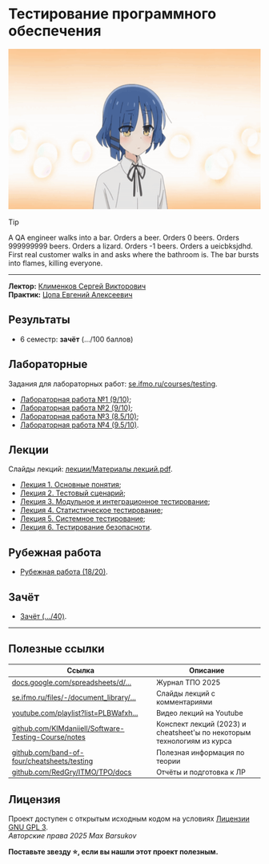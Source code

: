 # Тестирование программного обеспечения

<img alt="bocchi-the-rock-ryo-yamada" src="https://github.com/maxbarsukov/itmo/blob/master/.docs/bocchi-the-rock-ryo-yamada.gif" height="320">

> [!TIP]
> A QA engineer walks into a bar. Orders a beer. Orders 0 beers. Orders 999999999 beers. Orders a lizard. Orders -1 beers. Orders a ueicbksjdhd. \
> First real customer walks in and asks where the bathroom is. The bar bursts into flames, killing everyone.

---

**Лектор:** [Клименков Сергей Викторович](https://my.itmo.ru/persons/105395) \
**Практик:** [Цопа Евгений Алексеевич](https://my.itmo.ru/persons/126287)

## Результаты

- 6 семестр: **зачёт** (.../100 баллов)

## Лабораторные

Задания для лабораторных работ: [se.ifmo.ru/courses/testing](https://se.ifmo.ru/courses/testing#labs).

- [Лабораторная работа №1 (9/10)](./лабораторные/lab1/);
- [Лабораторная работа №2 (9/10)](https://github.com/maxbarsukov-itmo/tpo-2);
- [Лабораторная работа №3 (8.5/10)](https://github.com/maxbarsukov-itmo/tpo-3);
- [Лабораторная работа №4 (9.5/10)](./лабораторные/lab4/).

## Лекции

Слайды лекций: [лекции/Материалы лекций.pdf](./лекции/Материалы%20лекций.pdf).

- [Лекция 1. Основные понятия](https://github.com/maxbarsukov/itmo/tree/master/6%20%D1%82%D0%BF%D0%BE/%D0%BB%D0%B5%D0%BA%D1%86%D0%B8%D0%B8#%D0%BB%D0%B5%D0%BA%D1%86%D0%B8%D1%8F-1-%D0%BE%D1%81%D0%BD%D0%BE%D0%B2%D0%BD%D1%8B%D0%B5-%D0%BF%D0%BE%D0%BD%D1%8F%D1%82%D0%B8%D1%8F);
- [Лекция 2. Тестовый сценарий](https://github.com/maxbarsukov/itmo/tree/master/6%20%D1%82%D0%BF%D0%BE/%D0%BB%D0%B5%D0%BA%D1%86%D0%B8%D0%B8#%D0%BB%D0%B5%D0%BA%D1%86%D0%B8%D1%8F-2-%D1%82%D0%B5%D1%81%D1%82%D0%BE%D0%B2%D1%8B%D0%B9-%D1%81%D1%86%D0%B5%D0%BD%D0%B0%D1%80%D0%B8%D0%B9);
- [Лекция 3. Модульное и интеграционное тестирование](https://github.com/maxbarsukov/itmo/tree/master/6%20%D1%82%D0%BF%D0%BE/%D0%BB%D0%B5%D0%BA%D1%86%D0%B8%D0%B8#%D0%BB%D0%B5%D0%BA%D1%86%D0%B8%D1%8F-3-%D0%BC%D0%BE%D0%B4%D1%83%D0%BB%D1%8C%D0%BD%D0%BE%D0%B5-%D0%B8-%D0%B8%D0%BD%D1%82%D0%B5%D0%B3%D1%80%D0%B0%D1%86%D0%B8%D0%BE%D0%BD%D0%BD%D0%BE%D0%B5-%D1%82%D0%B5%D1%81%D1%82%D0%B8%D1%80%D0%BE%D0%B2%D0%B0%D0%BD%D0%B8%D0%B5);
- [Лекция 4. Статистическое тестирование](https://github.com/maxbarsukov/itmo/tree/master/6%20%D1%82%D0%BF%D0%BE/%D0%BB%D0%B5%D0%BA%D1%86%D0%B8%D0%B8#%D0%BB%D0%B5%D0%BA%D1%86%D0%B8%D1%8F-4-%D1%81%D1%82%D0%B0%D1%82%D0%B8%D1%81%D1%82%D0%B8%D1%87%D0%B5%D1%81%D0%BA%D0%BE%D0%B5-%D1%82%D0%B5%D1%81%D1%82%D0%B8%D1%80%D0%BE%D0%B2%D0%B0%D0%BD%D0%B8%D0%B5);
- [Лекция 5. Системное тестирование](https://github.com/maxbarsukov/itmo/tree/master/6%20%D1%82%D0%BF%D0%BE/%D0%BB%D0%B5%D0%BA%D1%86%D0%B8%D0%B8#%D0%BB%D0%B5%D0%BA%D1%86%D0%B8%D1%8F-5-%D1%81%D0%B8%D1%81%D1%82%D0%B5%D0%BC%D0%BD%D0%BE%D0%B5-%D1%82%D0%B5%D1%81%D1%82%D0%B8%D1%80%D0%BE%D0%B2%D0%B0%D0%BD%D0%B8%D0%B5);
- [Лекция 6. Тестирование безопасноти](https://github.com/maxbarsukov/itmo/tree/master/6%20%D1%82%D0%BF%D0%BE/%D0%BB%D0%B5%D0%BA%D1%86%D0%B8%D0%B8#%D0%BB%D0%B5%D0%BA%D1%86%D0%B8%D1%8F-6-%D1%82%D0%B5%D1%81%D1%82%D0%B8%D1%80%D0%BE%D0%B2%D0%B0%D0%BD%D0%B8%D0%B5-%D0%B1%D0%B5%D0%B7%D0%BE%D0%BF%D0%B0%D1%81%D0%BD%D0%BE%D1%82%D0%B8).

## Рубежная работа

- [Рубежная работа (18/20)](./рубежка/).

## Зачёт

- [Зачёт (.../40)](./зачёт/).

---

## Полезные ссылки

| Ссылка | Описание |
| --- | --- |
| [docs.google.com/spreadsheets/d/...](https://docs.google.com/spreadsheets/d/1Yofh6xf-WYR2Qttwff-Hrd8tzvBswxCG5sewOv7H2cA/edit?gid=573038098#gid=573038098) | Журнал ТПО 2025 |
| [se.ifmo.ru/files/-/document_library/...](https://se.ifmo.ru/files/-/document_library/5e8j9w0OFoeD/view_file/319426?_com_liferay_document_library_web_portlet_DLPortlet_INSTANCE_5e8j9w0OFoeD_redirect=https%3A%2F%2Fse.ifmo.ru%2Ffiles%2F-%2Fdocument_library%2F5e8j9w0OFoeD%2Fview%2F319403%3F_com_liferay_document_library_web_portlet_DLPortlet_INSTANCE_5e8j9w0OFoeD_redirect%3Dhttps%253A%252F%252Fse.ifmo.ru%252Ffiles%253Fp_p_id%253Dcom_liferay_document_library_web_portlet_DLPortlet_INSTANCE_5e8j9w0OFoeD%2526p_p_lifecycle%253D0%2526p_p_state%253Dnormal%2526p_p_mode%253Dview) | Слайды лекций с комментариями |
| [youtube.com/playlist?list=PLBWafxh...](https://www.youtube.com/playlist?list=PLBWafxh1dFuxSlcqz5099WzvHhiIgaa8v) | Видео лекций на Youtube |
| [github.com/KIMdaniiell/Software-Testing-Course/notes](https://github.com/KIMdaniiell/Software-Testing-Course/tree/main/notes) | Конспект лекций (2023) и cheatsheet'ы по некоторым технологиям из курса |
| [github.com/band-of-four/cheatsheets/testing](https://github.com/band-of-four/cheatsheets/tree/master/testing) | Полезная информация по теории |
| [github.com/RedGry/ITMO/TPO/docs](https://github.com/RedGry/ITMO/tree/master/TPO/docs) | Отчёты и подготовка к ЛР |

## Лицензия <a name="license"></a>

Проект доступен с открытым исходным кодом на условиях [Лицензии GNU GPL 3](https://opensource.org/license/gpl-3-0/). \
*Авторские права 2025 Max Barsukov*

**Поставьте звезду :star:, если вы нашли этот проект полезным.**
